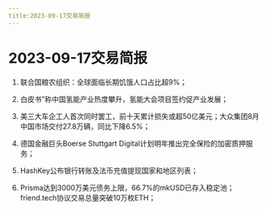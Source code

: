 ```yaml
---
title:2023-09-17交易简报
---
```

# 2023-09-17交易简报
1. 联合国粮农组织：全球面临长期饥饿人口占比超9%；

2. 白皮书”称中国氢能产业热度攀升，氢能大会项目签约促产业发展；

3. 美三大车企工人首次同时罢工，前十天累计损失或超50亿美元；大众集团8月中国市场交付27.8万辆，同比下降6.5%；

4. 德国金融巨头Boerse Stuttgart Digital计划明年推出完全保险的加密质押服务；

5. HashKey公布银行转账及法币充值提现国家和地区列表；

6. Prisma达到3000万美元债务上限，66.7%的mkUSD已存入稳定池；friend.tech协议交易总量突破10万枚ETH；

​